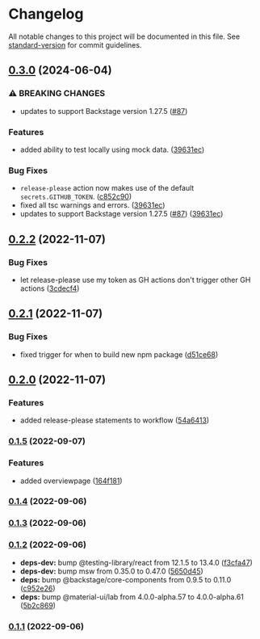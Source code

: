 # Changelog

All notable changes to this project will be documented in this file. See [standard-version](https://github.com/conventional-changelog/standard-version) for commit guidelines.

## [0.3.0](https://github.com/TRIMM/plugin-dependencytrack/compare/v0.2.2...v0.3.0) (2024-06-04)


### ⚠ BREAKING CHANGES

* updates to support Backstage version 1.27.5 ([#87](https://github.com/TRIMM/plugin-dependencytrack/issues/87))

### Features

* added ability to test locally using mock data. ([39631ec](https://github.com/TRIMM/plugin-dependencytrack/commit/39631ec7ef64fdfc998d940e98e06a470b7d530a))


### Bug Fixes

* `release-please` action now makes use of the default `secrets.GITHUB_TOKEN`. ([c852c90](https://github.com/TRIMM/plugin-dependencytrack/commit/c852c90d4185409af2cccf111892406f88d4c45f))
* fixed all tsc warnings and errors. ([39631ec](https://github.com/TRIMM/plugin-dependencytrack/commit/39631ec7ef64fdfc998d940e98e06a470b7d530a))
* updates to support Backstage version 1.27.5 ([#87](https://github.com/TRIMM/plugin-dependencytrack/issues/87)) ([39631ec](https://github.com/TRIMM/plugin-dependencytrack/commit/39631ec7ef64fdfc998d940e98e06a470b7d530a))

## [0.2.2](https://github.com/TRIMM/plugin-dependencytrack/compare/v0.2.1...v0.2.2) (2022-11-07)


### Bug Fixes

* let release-please use my token as GH actions don't trigger other GH actions ([3cdecf4](https://github.com/TRIMM/plugin-dependencytrack/commit/3cdecf48f7797c66f0e2a9a9ccbc9fc86d15b0c2))

## [0.2.1](https://github.com/TRIMM/plugin-dependencytrack/compare/v0.2.0...v0.2.1) (2022-11-07)


### Bug Fixes

* fixed trigger for when to build new npm package ([d51ce68](https://github.com/TRIMM/plugin-dependencytrack/commit/d51ce68e98eff61a086b134e4a92f815df07f233))

## [0.2.0](https://github.com/TRIMM/plugin-dependencytrack/compare/v0.1.5...v0.2.0) (2022-11-07)


### Features

* added release-please statements to workflow ([54a6413](https://github.com/TRIMM/plugin-dependencytrack/commit/54a64133078208390001135e6907b931348ae443))

### [0.1.5](https://github.com/TRIMM/plugin-dependencytrack/compare/v0.1.4...v0.1.5) (2022-09-07)


### Features

* added overviewpage ([164f181](https://github.com/TRIMM/plugin-dependencytrack/commit/164f181086ab2ef5ee27b53643e9a346ace1b6a5))

### [0.1.4](https://github.com/TRIMM/plugin-dependencytrack/compare/v0.1.3...v0.1.4) (2022-09-06)

### [0.1.3](https://github.com/TRIMM/plugin-dependencytrack/compare/v0.1.2...v0.1.3) (2022-09-06)

### [0.1.2](https://github.com/TRIMM/plugin-dependencytrack/compare/v0.1.1...v0.1.2) (2022-09-06)


* **deps-dev:** bump @testing-library/react from 12.1.5 to 13.4.0 ([f3cfa47](https://github.com/TRIMM/plugin-dependencytrack/commit/f3cfa47320a215514f24899b4951df06141ad705))
* **deps-dev:** bump msw from 0.35.0 to 0.47.0 ([5650d45](https://github.com/TRIMM/plugin-dependencytrack/commit/5650d45254b90cdffc9bc6f3cae78f74ada3d188))
* **deps:** bump @backstage/core-components from 0.9.5 to 0.11.0 ([c952e26](https://github.com/TRIMM/plugin-dependencytrack/commit/c952e268846114d2aca991d7db588e0d569b89a8))
* **deps:** bump @material-ui/lab from 4.0.0-alpha.57 to 4.0.0-alpha.61 ([5b2c869](https://github.com/TRIMM/plugin-dependencytrack/commit/5b2c869105602d64700d8910a888b4e74668b0e8))

### [0.1.1](https://github.com/TRIMM/plugin-dependencytrack/compare/v0.1.0...v0.1.1) (2022-09-06)
